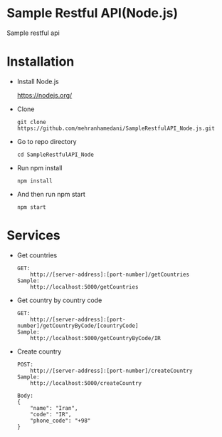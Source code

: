 # Sample Restful API(Node.js)
Sample restful api

# Installation
* Install Node.js

    https://nodejs.org/

* Clone

    ```git clone https://github.com/mehranhamedani/SampleRestfulAPI_Node.js.git```

* Go to repo directory

    ```cd SampleRestfulAPI_Node```

* Run npm install

    ```npm install```

* And then run npm start

    ```npm start```

# Services
* Get countries

    ```
    GET: 
        http://[server-address]:[port-number]/getCountries
    Sample:
        http://localhost:5000/getCountries
    ``````
    
* Get country by country code

    ```
    GET: 
        http://[server-address]:[port-number]/getCountryByCode/[countryCode]
    Sample: 
        http://localhost:5000/getCountryByCode/IR
    ```
    
* Create country

    ```
    POST: 
        http://[server-address]:[port-number]/createCountry
    Sample: 
        http://localhost:5000/createCountry
    
    Body:
    {
        "name": "Iran",
        "code": "IR",
        "phone_code": "+98"
    }
    ```
